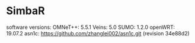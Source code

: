 # SimbaR

software versions:
OMNeT++: 5.5.1
Veins: 5.0
SUMO: 1.2.0
openWRT: 19.07.2
asn1c: https://github.com/zhanglei002/asn1c.git (revision 34e88d2)
